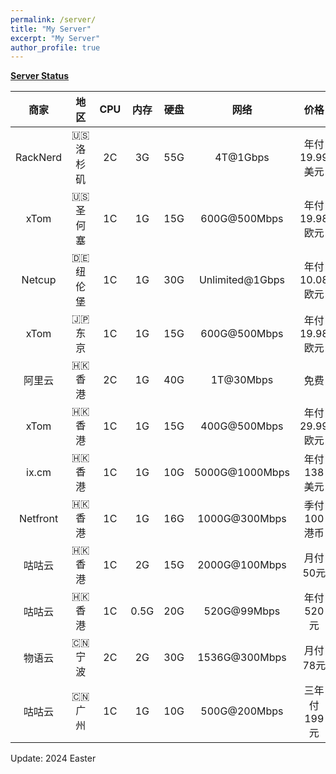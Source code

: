 ```yaml
---
permalink: /server/
title: "My Server"
excerpt: "My Server"
author_profile: true
---
```


**[Server Status](https://status.yfluo.me)**

|商家|地区|CPU|内存|硬盘|网络|价格|备注|
|:--:|:--:|:--:|:--:|:--:|:--:|:--:|:--:|
|RackNerd|🇺🇸 洛杉矶|2C|3G|55G|4T@1Gbps|年付19.99美元|洛杉矶DC02|
|xTom|🇺🇸 圣何塞|1C|1G|15G|600G@500Mbps|年付19.98欧元|CN2GIA+9929+CMIN2|
|Netcup|🇩🇪 纽伦堡|1C|1G|30G|Unlimited@1Gbps|年付10.08欧元|无限流量|
|xTom|🇯🇵 东京|1C|1G|15G|600G@500Mbps|年付19.98欧元|三网BBTEC|
|阿里云|🇭🇰 香港|2C|1G|40G|1T@30Mbps|免费|4837+CMI|
|xTom|🇭🇰 香港|1C|1G|15G|400G@500Mbps|年付29.99欧元|移动CMI|
|ix.cm|🇭🇰 香港|1C|1G|10G|5000G@1000Mbps|年付138美元|移动CMI|
|Netfront|🇭🇰 香港|1C|1G|16G|1000G@300Mbps|季付100港币|原生IP|
|咕咕云|🇭🇰 香港|1C|2G|15G|2000G@100Mbps|月付50元|花卷CMI|
|咕咕云|🇭🇰 香港|1C|0.5G|20G|520G@99Mbps|年付520元|莞港IPLC|
|物语云|🇨🇳 宁波|2C|2G|30G|1536G@300Mbps|月付78元|宁波移动IPv4|
|咕咕云|🇨🇳 广州|1C|1G|10G|500G@200Mbps|三年付199元|广州移动IPv6|

Update: 2024 Easter
